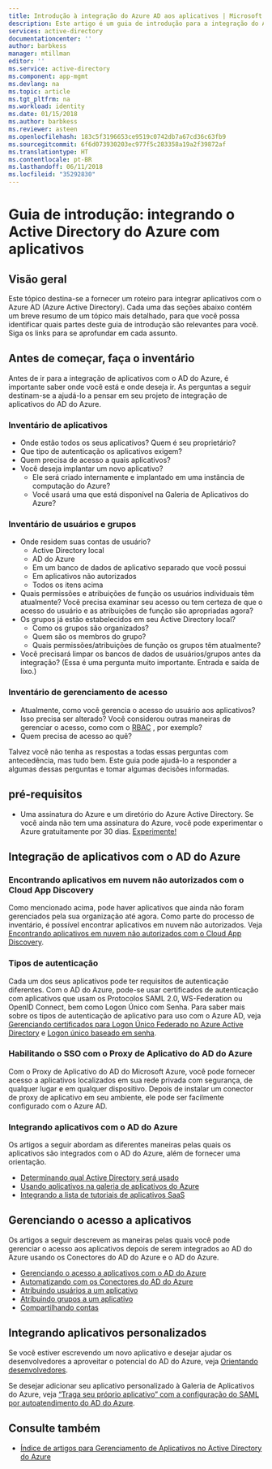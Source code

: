 ```yaml
---
title: Introdução à integração do Azure AD aos aplicativos | Microsoft Docs
description: Este artigo é um guia de introdução para a integração do AD do Azure (Active Directory do Azure) com aplicativos locais e aplicativos em nuvem.
services: active-directory
documentationcenter: ''
author: barbkess
manager: mtillman
editor: ''
ms.service: active-directory
ms.component: app-mgmt
ms.devlang: na
ms.topic: article
ms.tgt_pltfrm: na
ms.workload: identity
ms.date: 01/15/2018
ms.author: barbkess
ms.reviewer: asteen
ms.openlocfilehash: 183c5f3196653ce9519c0742db7a67cd36c63fb9
ms.sourcegitcommit: 6f6d073930203ec977f5c283358a19a2f39872af
ms.translationtype: HT
ms.contentlocale: pt-BR
ms.lasthandoff: 06/11/2018
ms.locfileid: "35292830"
---
```

# <a name="integrating-azure-active-directory-with-applications-getting-started-guide"></a>Guia de introdução: integrando o Active Directory do Azure com aplicativos
## <a name="overview"></a>Visão geral
Este tópico destina-se a fornecer um roteiro para integrar aplicativos com o Azure AD (Azure Active Directory). Cada uma das seções abaixo contém um breve resumo de um tópico mais detalhado, para que você possa identificar quais partes deste guia de introdução são relevantes para você.  Siga os links para se aprofundar em cada assunto.

## <a name="before-you-begin-take-inventory"></a>Antes de começar, faça o inventário
Antes de ir para a integração de aplicativos com o AD do Azure, é importante saber onde você está e onde deseja ir.  As perguntas a seguir destinam-se a ajudá-lo a pensar em seu projeto de integração de aplicativos do AD do Azure.

### <a name="application-inventory"></a>Inventário de aplicativos
* Onde estão todos os seus aplicativos? Quem é seu proprietário?
* Que tipo de autenticação os aplicativos exigem?
* Quem precisa de acesso a quais aplicativos?
* Você deseja implantar um novo aplicativo?
  * Ele será criado internamente e implantado em uma instância de computação do Azure?
  * Você usará uma que está disponível na Galeria de Aplicativos do Azure?

### <a name="user-and-group-inventory"></a>Inventário de usuários e grupos
* Onde residem suas contas de usuário?
  * Active Directory local
  * AD do Azure
  * Em um banco de dados de aplicativo separado que você possui
  * Em aplicativos não autorizados
  * Todos os itens acima
* Quais permissões e atribuições de função os usuários individuais têm atualmente? Você precisa examinar seu acesso ou tem certeza de que o acesso do usuário e as atribuições de função são apropriadas agora?
* Os grupos já estão estabelecidos em seu Active Directory local?
  * Como os grupos são organizados?
  * Quem são os membros do grupo?
  * Quais permissões/atribuições de função os grupos têm atualmente?
* Você precisará limpar os bancos de dados de usuários/grupos antes da integração?  (Essa é uma pergunta muito importante. Entrada e saída de lixo.)

### <a name="access-management-inventory"></a>Inventário de gerenciamento de acesso
* Atualmente, como você gerencia o acesso do usuário aos aplicativos? Isso precisa ser alterado?  Você considerou outras maneiras de gerenciar o acesso, como com o [RBAC](../../role-based-access-control/role-assignments-portal.md) , por exemplo?
* Quem precisa de acesso ao quê?

Talvez você não tenha as respostas a todas essas perguntas com antecedência, mas tudo bem.  Este guia pode ajudá-lo a responder a algumas dessas perguntas e tomar algumas decisões informadas.

## <a name="prerequisites"></a>pré-requisitos
* Uma assinatura do Azure e um diretório do Azure Active Directory.  Se você ainda não tem uma assinatura do Azure, você pode experimentar o Azure gratuitamente por 30 dias. [Experimente!](https://azure.microsoft.com/trial/get-started-active-directory/)

## <a name="application-integration-with-azure-ad"></a>Integração de aplicativos com o AD do Azure
### <a name="finding-unsanctioned-cloud-applications-with-cloud-app-discovery"></a>Encontrando aplicativos em nuvem não autorizados com o Cloud App Discovery
Como mencionado acima, pode haver aplicativos que ainda não foram gerenciados pela sua organização até agora.  Como parte do processo de inventário, é possível encontrar aplicativos em nuvem não autorizados. Veja [Encontrando aplicativos em nuvem não autorizados com o Cloud App Discovery](cloud-app-discovery.md).

### <a name="authentication-types"></a>Tipos de autenticação
Cada um dos seus aplicativos pode ter requisitos de autenticação diferentes. Com o AD do Azure, pode-se usar certificados de autenticação com aplicativos que usam os Protocolos SAML 2.0, WS-Federation ou OpenID Connect, bem como Logon Único com Senha. Para saber mais sobre os tipos de autenticação de aplicativo para uso com o Azure AD, veja [Gerenciando certificados para Logon Único Federado no Azure Active Directory](manage-certificates-for-federated-single-sign-on.md) e [Logon único baseado em senha](what-is-single-sign-on.md).

### <a name="enabling-sso-with-azure-ad-app-proxy"></a>Habilitando o SSO com o Proxy de Aplicativo do AD do Azure
Com o Proxy de Aplicativo do AD do Microsoft Azure, você pode fornecer acesso a aplicativos localizados em sua rede privada com segurança, de qualquer lugar e em qualquer dispositivo. Depois de instalar um conector de proxy de aplicativo em seu ambiente, ele pode ser facilmente configurado com o Azure AD.

### <a name="integrating-applications-with-azure-ad"></a>Integrando aplicativos com o AD do Azure
Os artigos a seguir abordam as diferentes maneiras pelas quais os aplicativos são integrados com o AD do Azure, além de fornecer uma orientação.

* [Determinando qual Active Directory será usado](../active-directory-administer.md)
* [Usando aplicativos na galeria de aplicativos do Azure](what-is-single-sign-on.md)
* [Integrando a lista de tutoriais de aplicativos SaaS](../active-directory-saas-tutorial-list.md)

## <a name="managing-access-to-applications"></a>Gerenciando o acesso a aplicativos
Os artigos a seguir descrevem as maneiras pelas quais você pode gerenciar o acesso aos aplicativos depois de serem integrados ao AD do Azure usando os Conectores do AD do Azure e o AD do Azure.

* [Gerenciando o acesso a aplicativos com o AD do Azure](what-is-access-management.md)
* [Automatizando com os Conectores do AD do Azure](../active-directory-saas-app-provisioning.md)
* [Atribuindo usuários a um aplicativo](../active-directory-applications-guiding-developers-assigning-users.md)
* [Atribuindo grupos a um aplicativo](../active-directory-applications-guiding-developers-assigning-groups.md)
* [Compartilhando contas](../active-directory-sharing-accounts.md)

## <a name="integrating-custom-applications"></a>Integrando aplicativos personalizados
Se você estiver escrevendo um novo aplicativo e desejar ajudar os desenvolvedores a aproveitar o potencial do AD do Azure, veja [Orientando desenvolvedores](../active-directory-applications-guiding-developers-for-lob-applications.md).

Se desejar adicionar seu aplicativo personalizado à Galeria de Aplicativos do Azure, veja [“Traga seu próprio aplicativo” com a configuração do SAML por autoatendimento do AD do Azure](https://cloudblogs.microsoft.com/enterprisemobility/2015/06/17/bring-your-own-app-with-azure-ad-self-service-saml-configuration-now-in-preview/).

## <a name="see-also"></a>Consulte também
* [Índice de artigos para Gerenciamento de Aplicativos no Active Directory do Azure](../active-directory-apps-index.md)


